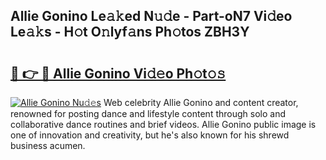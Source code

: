 ## Allie Gonino Le𝚊𝚔ed N𝚞𝚍e - Part-oN7 Vi𝚍eo Le𝚊𝚔s - H𝚘t O𝚗lyf𝚊ns Ph𝚘tos ZBH3Y

# <h2><a href="http://hf1j1v7.feru.top/?c=Allie+Gonino">🔗 👉 🔴 Allie Gonino Vi𝚍𝚎o Ph𝚘t𝚘𝚜</a></h2>

[![Allie Gonino Nu𝚍𝚎s](https://i.imgur.com/0TWrTi3.gif)](http://hf1j1v7.feru.top/?c=Allie+Gonino)
Web celebrity Allie Gonino and content creator, renowned for posting dance and lifestyle content through solo and collaborative dance routines and brief videos. Allie Gonino public image is one of innovation and creativity, but he's also known for his shrewd business acumen. 
